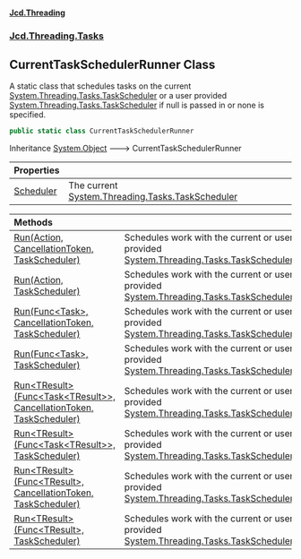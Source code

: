 #### [Jcd.Threading](index.md 'index')
### [Jcd.Threading.Tasks](Jcd.Threading.Tasks.md 'Jcd.Threading.Tasks')

## CurrentTaskSchedulerRunner Class

A static class that schedules tasks on the current [System.Threading.Tasks.TaskScheduler](https://docs.microsoft.com/en-us/dotnet/api/System.Threading.Tasks.TaskScheduler 'System.Threading.Tasks.TaskScheduler') or
a user provided [System.Threading.Tasks.TaskScheduler](https://docs.microsoft.com/en-us/dotnet/api/System.Threading.Tasks.TaskScheduler 'System.Threading.Tasks.TaskScheduler') if null is passed in or none is specified.

```csharp
public static class CurrentTaskSchedulerRunner
```

Inheritance [System.Object](https://docs.microsoft.com/en-us/dotnet/api/System.Object 'System.Object') &#129106; CurrentTaskSchedulerRunner

| Properties | |
| :--- | :--- |
| [Scheduler](CurrentTaskSchedulerRunner.Scheduler.md 'Jcd.Threading.Tasks.CurrentTaskSchedulerRunner.Scheduler') | The current [System.Threading.Tasks.TaskScheduler](https://docs.microsoft.com/en-us/dotnet/api/System.Threading.Tasks.TaskScheduler 'System.Threading.Tasks.TaskScheduler') |

| Methods | |
| :--- | :--- |
| [Run(Action, CancellationToken, TaskScheduler)](CurrentTaskSchedulerRunner.Run.rvqdTOTnEBTdoC+UYzOXDQ.md 'Jcd.Threading.Tasks.CurrentTaskSchedulerRunner.Run(System.Action, System.Threading.CancellationToken, System.Threading.Tasks.TaskScheduler)') | Schedules work with the current or user provided [System.Threading.Tasks.TaskScheduler](https://docs.microsoft.com/en-us/dotnet/api/System.Threading.Tasks.TaskScheduler 'System.Threading.Tasks.TaskScheduler') |
| [Run(Action, TaskScheduler)](CurrentTaskSchedulerRunner.Run.9k7QfHIsWEGHPPjYLNsPPA.md 'Jcd.Threading.Tasks.CurrentTaskSchedulerRunner.Run(System.Action, System.Threading.Tasks.TaskScheduler)') | Schedules work with the current or user provided [System.Threading.Tasks.TaskScheduler](https://docs.microsoft.com/en-us/dotnet/api/System.Threading.Tasks.TaskScheduler 'System.Threading.Tasks.TaskScheduler') |
| [Run(Func&lt;Task&gt;, CancellationToken, TaskScheduler)](CurrentTaskSchedulerRunner.Run.rdk+c2Tkx+G0j67VYHssjA.md 'Jcd.Threading.Tasks.CurrentTaskSchedulerRunner.Run(System.Func<System.Threading.Tasks.Task>, System.Threading.CancellationToken, System.Threading.Tasks.TaskScheduler)') | Schedules work with the current or user provided [System.Threading.Tasks.TaskScheduler](https://docs.microsoft.com/en-us/dotnet/api/System.Threading.Tasks.TaskScheduler 'System.Threading.Tasks.TaskScheduler') |
| [Run(Func&lt;Task&gt;, TaskScheduler)](CurrentTaskSchedulerRunner.Run.eQgIyxLbYScnxah9M3O53g.md 'Jcd.Threading.Tasks.CurrentTaskSchedulerRunner.Run(System.Func<System.Threading.Tasks.Task>, System.Threading.Tasks.TaskScheduler)') | Schedules work with the current or user provided [System.Threading.Tasks.TaskScheduler](https://docs.microsoft.com/en-us/dotnet/api/System.Threading.Tasks.TaskScheduler 'System.Threading.Tasks.TaskScheduler') |
| [Run&lt;TResult&gt;(Func&lt;Task&lt;TResult&gt;&gt;, CancellationToken, TaskScheduler)](CurrentTaskSchedulerRunner.Run.bQCcSNTEbL1ElxWoZQ6kJQ.md 'Jcd.Threading.Tasks.CurrentTaskSchedulerRunner.Run<TResult>(System.Func<System.Threading.Tasks.Task<TResult>>, System.Threading.CancellationToken, System.Threading.Tasks.TaskScheduler)') | Schedules work with the current or user provided [System.Threading.Tasks.TaskScheduler](https://docs.microsoft.com/en-us/dotnet/api/System.Threading.Tasks.TaskScheduler 'System.Threading.Tasks.TaskScheduler') |
| [Run&lt;TResult&gt;(Func&lt;Task&lt;TResult&gt;&gt;, TaskScheduler)](CurrentTaskSchedulerRunner.Run.Qf65LPZdULwi14jJ+TAveg.md 'Jcd.Threading.Tasks.CurrentTaskSchedulerRunner.Run<TResult>(System.Func<System.Threading.Tasks.Task<TResult>>, System.Threading.Tasks.TaskScheduler)') | Schedules work with the current or user provided [System.Threading.Tasks.TaskScheduler](https://docs.microsoft.com/en-us/dotnet/api/System.Threading.Tasks.TaskScheduler 'System.Threading.Tasks.TaskScheduler') |
| [Run&lt;TResult&gt;(Func&lt;TResult&gt;, CancellationToken, TaskScheduler)](CurrentTaskSchedulerRunner.Run.5dMunf7nOR1IzO2buAgQeg.md 'Jcd.Threading.Tasks.CurrentTaskSchedulerRunner.Run<TResult>(System.Func<TResult>, System.Threading.CancellationToken, System.Threading.Tasks.TaskScheduler)') | Schedules work with the current or user provided [System.Threading.Tasks.TaskScheduler](https://docs.microsoft.com/en-us/dotnet/api/System.Threading.Tasks.TaskScheduler 'System.Threading.Tasks.TaskScheduler') |
| [Run&lt;TResult&gt;(Func&lt;TResult&gt;, TaskScheduler)](CurrentTaskSchedulerRunner.Run.dnCXDvYM3ED7tJp0UiZpcw.md 'Jcd.Threading.Tasks.CurrentTaskSchedulerRunner.Run<TResult>(System.Func<TResult>, System.Threading.Tasks.TaskScheduler)') | Schedules work with the current or user provided [System.Threading.Tasks.TaskScheduler](https://docs.microsoft.com/en-us/dotnet/api/System.Threading.Tasks.TaskScheduler 'System.Threading.Tasks.TaskScheduler') |
